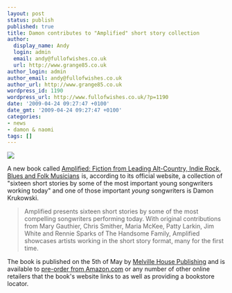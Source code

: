 ```yaml
---
layout: post
status: publish
published: true
title: Damon contributes to "Amplified" short story collection
author:
  display_name: Andy
  login: admin
  email: andy@fullofwishes.co.uk
  url: http://www.grange85.co.uk
author_login: admin
author_email: andy@fullofwishes.co.uk
author_url: http://www.grange85.co.uk
wordpress_id: 1190
wordpress_url: http://www.fullofwishes.co.uk/?p=1190
date: '2009-04-24 09:27:47 +0100'
date_gmt: '2009-04-24 09:27:47 +0100'
categories:
- news
- damon & naomi
tags: []
---
```

<div class="imagebox-a"><a href="http://www.amazon.com/gp/product/1933633719?ie=UTF8&tag=aheadfullofwi-20&linkCode=as2&camp=1789&creative=390957&creativeASIN=1933633719"><img border="0" src="https://images-na.ssl-images-amazon.com/images/I/51b2snDHj0L._SL160_.jpg"></a><img src="http://www.assoc-amazon.com/e/ir?t=aheadfullofwi-20&l=as2&o=1&a=1933633719" width="1" height="1" border="0" alt="" style="border:none !important; margin:0px !important;" /></div>
<p>A new book called <a href="http://www.amazon.com/gp/product/1933633719?ie=UTF8&tag=aheadfullofwi-20&linkCode=as2&camp=1789&creative=390957&creativeASIN=1933633719">Amplified: Fiction from Leading Alt-Country, Indie Rock, Blues and Folk Musicians</a><img src="http://www.assoc-amazon.com/e/ir?t=aheadfullofwi-20&l=as2&o=1&a=1933633719" width="1" height="1" border="0" alt="" style="border:none !important; margin:0px !important;" /> is, <span class="removed_link" title="http://www.amplifiedbook.com/index.html">according to its official website</span>, a collection of "sixteen short stories by some of the most important young songwriters working today" and one of those important <em>young</em> songwriters is Damon Krukowski.</p>
<blockquote><p>Amplified presents sixteen short stories by some of the most compelling songwriters performing today. With original contributions from Mary Gauthier, Chris Smither, Maria McKee, Patty Larkin, Jim White and Rennie Sparks of The Handsome Family, Amplified showcases artists working in the short story format, many for the first time.</p></blockquote>
<p>The book is published on the 5th of May by <a href="http://www.mhpbooks.com/">Melville House Publishing</a>  and is available to <a href="http://www.amazon.com/gp/product/1933633719?ie=UTF8&tag=aheadfullofwi-20&linkCode=as2&camp=1789&creative=390957&creativeASIN=1933633719">pre-order from Amazon.com</a> or any number of other <span class="removed_link" title="http://www.amplifiedbook.com/buy.html">online retailers that the book's website links to</span> as well as providing a bookstore locator.</p>
